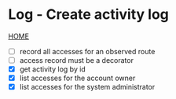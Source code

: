 # Log - Create activity log

[HOME](../../README.md)

- [ ] record all accesses for an observed route
- [ ] access record must be a decorator
- [x] get activity log by id
- [x] list accesses for the account owner
- [x] list accesses for the system administrator
